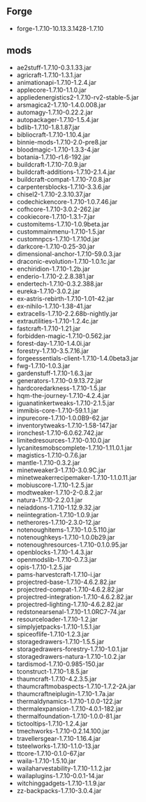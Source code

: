 ## Forge
- forge-1.7.10-10.13.3.1428-1.7.10

## mods
- ae2stuff-1.7.10-0.3.1.33.jar
- agricraft-1.7.10-1.3.1.jar
- animationapi-1.7.10-1.2.4.jar
- applecore-1.7.10-1.1.0.jar
- appliedenergistics2-1.7.10-rv2-stable-5.jar
- arsmagica2-1.7.10-1.4.0.008.jar
- automagy-1.7.10-0.22.2.jar
- autopackager-1.7.10-1.5.4.jar
- bdlib-1.7.10-1.8.1.87.jar
- bibliocraft-1.7.10-1.10.4.jar
- binnie-mods-1.7.10-2.0-pre8.jar
- bloodmagic-1.7.10-1.3.3-4.jar
- botania-1.7.10-r1.6-192.jar
- buildcraft-1.7.10-7.0.9.jar
- buildcraft-additions-1.7.10-2.1.4.jar
- buildcraft-compat-1.7.10-7.0.8.jar
- carpentersblocks-1.7.10-3.3.6.jar
- chisel2-1.7.10-2.3.10.37.jar
- codechickencore-1.7.10-1.0.7.46.jar
- cofhcore-1.7.10-3.0.2-262.jar
- cookiecore-1.7.10-1.3.1-7.jar
- customitems-1.7.10-1.0.9beta.jar
- custommainmenu-1.7.10-1.5.jar
- customnpcs-1.7.10-1.7.10d.jar
- darkcore-1.7.10-0.25-30.jar
- dimensional-anchor-1.7.10-59.0.3.jar
- draconic-evolution-1.7.10-1.0.1c.jar
- enchiridion-1.7.10-1.2b.jar
- enderio-1.7.10-2.2.8.381.jar
- endertech-1.7.10-0.3.2.388.jar
- eureka-1.7.10-3.0.2.jar
- ex-astris-rebirth-1.7.10-1.01-42.jar
- ex-nihilo-1.7.10-1.38-41.jar
- extracells-1.7.10-2.2.68b-nightly.jar
- extrautilities-1.7.10-1.2.4c.jar
- fastcraft-1.7.10-1.21.jar
- forbidden-magic-1.7.10-0.562.jar
- forest-day-1.7.10-1.4.0i.jar
- forestry-1.7.10-3.5.7.16.jar
- forgeessentials-client-1.7.10-1.4.0beta3.jar
- fwg-1.7.10-1.0.3.jar
- gardenstuff-1.7.10-1.6.3.jar
- generators-1.7.10-0.9.13.72.jar
- hardcoredarkness-1.7.10-1.5.jar
- hqm-the-journey-1.7.10-4.2.4.jar
- iguanatinkertweaks-1.7.10-2.1.5.jar
- immibis-core-1.7.10-59.1.1.jar
- inpurecore-1.7.10-1.0.0B9-62.jar
- inventorytweaks-1.7.10-1.58-147.jar
- ironchest-1.7.10-6.0.62.742.jar
- limitedresources-1.7.10-0.10.0.jar
- lycanitesmobscomplete-1.7.10-1.11.0.1.jar
- magistics-1.7.10-0.7.6.jar
- mantle-1.7.10-0.3.2.jar
- minetweaker3-1.7.10-3.0.9C.jar
- minetweakerrecipemaker-1.7.10-1.1.0.11.jar
- mobiuscore-1.7.10-1.2.5.jar
- modtweaker-1.7.10-2-0.8.2.jar
- natura-1.7.10-2.2.0.1.jar
- neiaddons-1.7.10-1.12.9.32.jar
- neiintegration-1.7.10-1.0.9.jar
- netherores-1.7.10-2.3.0-12.jar
- notenoughitems-1.7.10-1.0.5.110.jar
- notenoughkeys-1.7.10-1.0.0b29.jar
- notenoughresources-1.7.10-0.1.0.95.jar
- openblocks-1.7.10-1.4.3.jar
- openmodslib-1.7.10-0.7.3.jar
- opis-1.7.10-1.2.5.jar
- pams-harvestcraft-1.7.10-i.jar
- projectred-base-1.7.10-4.6.2.82.jar
- projectred-compat-1.7.10-4.6.2.82.jar
- projectred-integration-1.7.10-4.6.2.82.jar
- projectred-lighting-1.7.10-4.6.2.82.jar
- redstonearsenal-1.7.10-1.1.0RC7-74.jar
- resourceloader-1.7.10-1.2.jar
- simplyjetpacks-1.7.10-1.5.1.jar
- spiceoflife-1.7.10-1.2.3.jar
- storagedrawers-1.7.10-1.5.5.jar
- storagedrawers-forestry-1.7.10-1.0.1.jar
- storagedrawers-natura-1.7.10-1.0.2.jar
- tardismod-1.7.10-0.985-150.jar
- tconstruct-1.7.10-1.8.5.jar
- thaumcraft-1.7.10-4.2.3.5.jar
- thaumcraftmobaspects-1.7.10-1.7.2-2A.jar
- thaumcraftneiplugin-1.7.10-1.7a.jar
- thermaldynamics-1.7.10-1.0.0-122.jar
- thermalexpansion-1.7.10-4.0.1-182.jar
- thermalfoundation-1.7.10-1.0.0-81.jar
- tictooltips-1.7.10-1.2.4.jar
- tmechworks-1.7.10-0.2.14.100.jar
- travellersgear-1.7.10-1.16.4.jar
- tsteelworks-1.7.10-1.1.0-13.jar
- ttcore-1.7.10-0.1.0-67.jar
- waila-1.7.10-1.5.10.jar
- wailaharvestability-1.7.10-1.1.2.jar
- wailaplugins-1.7.10-0.0.1-14.jar
- witchinggadgets-1.7.10-1.1.9.jar
- zz-backpacks-1.7.10-3.0.4.jar
